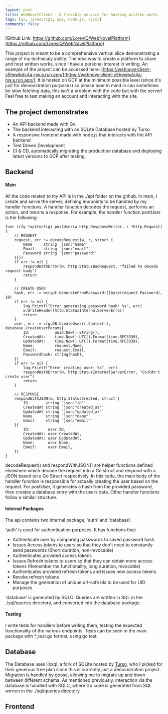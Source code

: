 ```yaml
---
layout: post
title: WebNovelClient - A flexible service for hosting written works
tags: [go, javascript, api, node.js, ci/cd]
comments: false
---
```


[Github Link: https://github.com/LoreviQ/WebNovelPlatform](https://github.com/LoreviQ/WebNovelPlatform)

This project is meant to be a comprehensive vertical slice demonstrating a range of my technicaly ability. The idea was to create a platform to share and host written works, since I have a personal interest in writing. An example of the project can be accessed here: [https://webnovelclient-y5hewbdc4a-nw.a.run.app/](https://webnovelclient-y5hewbdc4a-nw.a.run.app/). It is hosted on GCP at the minimum possible level (since it's just for demonstration purposes) so please bear in mind in can sometimes be slow fetching data, this isn't a problem with the code but with the server! Feel free to test making an account and interacting with the site.

## The project demonstrates
  - An API backend made with Go
  - The backend interacting with an SQLite Database hosted by Turso
  - A responsive frontend made with node.js that interacts with the API backend
  - Test Driven Development
  - CI & CD, automatically migrating the production database and deploying latest versions to GCP after testing.

## Backend

#### Main

All the code related to my API is in the ./api folder on the github. In main, I create and serve the server, defining endpoints to be handled by my handler functions. A handler function decodes the request, performs an action, and returns a response. For example, the handler function postUser is the following:


    func (cfg *apiConfig) postUser(w http.ResponseWriter, r *http.Request) {
        // REQUEST
        request, err := decodeRequest(w, r, struct {
            Name     string `json:"name"`
            Email    string `json:"email"`
            Password string `json:"password"`
        }{})
        if err != nil {
            respondWithError(w, http.StatusBadRequest, "failed to decode request body")
            return
        }

        // CREATE USER
        hash, err := bcrypt.GenerateFromPassword([]byte(request.Password), 10)
        if err != nil {
            log.Printf("Error generating password hash: %s", err)
            w.WriteHeader(http.StatusInternalServerError)
            return
        }
        user, err := cfg.DB.CreateUser(r.Context(), database.CreateUserParams{
            ID:           uuid.New().String(),
            CreatedAt:    time.Now().UTC().Format(time.RFC3339),
            UpdatedAt:    time.Now().UTC().Format(time.RFC3339),
            Name:         request.Name,
            Email:        request.Email,
            Passwordhash: string(hash),
        })
        if err != nil {
            log.Printf("Error creating user: %s", err)
            respondWithError(w, http.StatusInternalServerError, "Couldn't create user")
            return
        }

        // RESPONSE
        respondWithJSON(w, http.StatusCreated, struct {
            ID        string `json:"id"`
            CreatedAt string `json:"created_at"`
            UpdatedAt string `json:"updated_at"`
            Name      string `json:"name"`
            Email     string `json:"email"`
        }{
            ID:        user.ID,
            CreatedAt: user.CreatedAt,
            UpdatedAt: user.UpdatedAt,
            Name:      user.Name,
            Email:     user.Email,
        })
    }

decodeRequest() and respondWithJSON() are helper functions defined elsewhere which decode the request into a Go struct and respond with a JSON based on a Go Struct respectively. In this cade, the main body of the handler function is responsible for actually creating the user based on the request. For postUser, it generates a hash from the provided password, then creates a database entry with the users data. Other handler functions follow a similar structure. 

#### Internal Packages

The api contains two internal package, 'auth' and 'database'. 

'auth' is used for authentication purposes. It has functions that:
  - Authenticate user by comparing passwords to saved password hash
  - Issues Access tokens to users so that they don't need to constantly send passwords (Short duration, non-revocable)
  - Authenticates provided access tokens
  - Issues Refresh tokens to users so that they can obtain more access tokens (Remember me functionality, long duration, revocable)
  - Authenticates provided refresh tokens and issues new access tokens
  - Revoke refresh tokens
  - Manage the generation of unique url-safe ids to be used for UID purposes

'database' is generated by SQLC. Queries are written in SQL in the ./sql/queries directory, and converted into the database package. 

#### Testing

I write tests for handlers before writing them, testing the expected functionality of the various endpoints. Tests can be seen in the main package with *_test.go format, using go test. 

## Database

The Database uses libsql, a fork of SQLite hosted by [Turso](https://turso.tech/), who I picked for their generous free plan since this is currently just a demonstration project. Migration is handled by goose, allowing me to migrate up and down between different schema. As mentioned previously, interaction via the database is handled with SQLC, where Go code is generated from SQL wirrten in the ./sql/queries directory.

## Frontend

